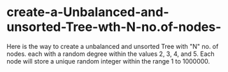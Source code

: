 # create-a-Unbalanced-and-unsorted-Tree-wth-N-no.of-nodes-
Here is the way to create a unbalanced and unsorted Tree with "N" no. of nodes. each with a random degree within the values 2, 3, 4, and 5. Each node will store a unique random integer within the range 1 to 1000000. 
